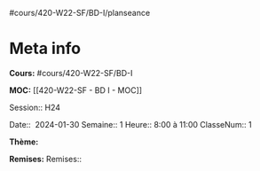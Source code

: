 #cours/420-W22-SF/BD-I/planseance

# Meta info
**Cours:** #cours/420-W22-SF/BD-I

**MOC:** [[420-W22-SF - BD I - MOC]]

Session:: H24

Date::  2024-01-30
Semaine:: 1
Heure:: 8:00 à 11:00
ClasseNum:: 1


**Thème:**


**Remises:**
Remises:: 